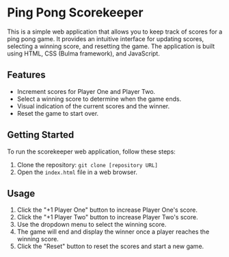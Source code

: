 # Ping Pong Scorekeeper

This is a simple web application that allows you to keep track of scores for a ping pong game. It provides an intuitive interface for updating scores, selecting a winning score, and resetting the game. The application is built using HTML, CSS (Bulma framework), and JavaScript.

## Features

- Increment scores for Player One and Player Two.
- Select a winning score to determine when the game ends.
- Visual indication of the current scores and the winner.
- Reset the game to start over.

## Getting Started

To run the scorekeeper web application, follow these steps:

1. Clone the repository: `git clone [repository URL]`
2. Open the `index.html` file in a web browser.

## Usage

1. Click the "+1 Player One" button to increase Player One's score.
2. Click the "+1 Player Two" button to increase Player Two's score.
3. Use the dropdown menu to select the winning score.
4. The game will end and display the winner once a player reaches the winning score.
5. Click the "Reset" button to reset the scores and start a new game.
